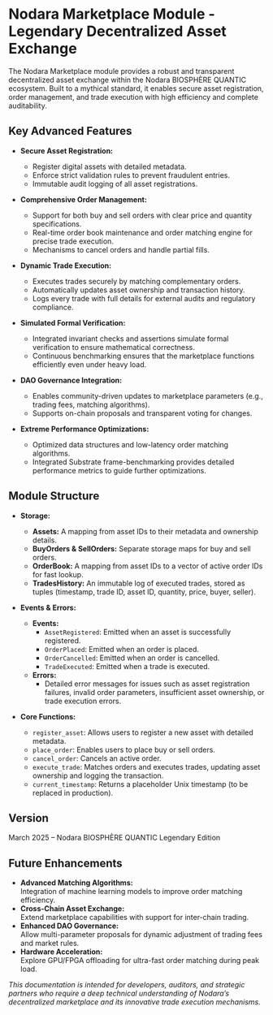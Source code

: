 # Nodara Marketplace Module - Legendary Decentralized Asset Exchange

The Nodara Marketplace module provides a robust and transparent decentralized asset exchange within the Nodara BIOSPHÈRE QUANTIC ecosystem. Built to a mythical standard, it enables secure asset registration, order management, and trade execution with high efficiency and complete auditability.

## Key Advanced Features

- **Secure Asset Registration:**
  - Register digital assets with detailed metadata.
  - Enforce strict validation rules to prevent fraudulent entries.
  - Immutable audit logging of all asset registrations.

- **Comprehensive Order Management:**
  - Support for both buy and sell orders with clear price and quantity specifications.
  - Real-time order book maintenance and order matching engine for precise trade execution.
  - Mechanisms to cancel orders and handle partial fills.

- **Dynamic Trade Execution:**
  - Executes trades securely by matching complementary orders.
  - Automatically updates asset ownership and transaction history.
  - Logs every trade with full details for external audits and regulatory compliance.

- **Simulated Formal Verification:**
  - Integrated invariant checks and assertions simulate formal verification to ensure mathematical correctness.
  - Continuous benchmarking ensures that the marketplace functions efficiently even under heavy load.

- **DAO Governance Integration:**
  - Enables community-driven updates to marketplace parameters (e.g., trading fees, matching algorithms).
  - Supports on-chain proposals and transparent voting for changes.

- **Extreme Performance Optimizations:**
  - Optimized data structures and low-latency order matching algorithms.
  - Integrated Substrate frame-benchmarking provides detailed performance metrics to guide further optimizations.

## Module Structure

- **Storage:**
  - **Assets:** A mapping from asset IDs to their metadata and ownership details.
  - **BuyOrders & SellOrders:** Separate storage maps for buy and sell orders.
  - **OrderBook:** A mapping from asset IDs to a vector of active order IDs for fast lookup.
  - **TradesHistory:** An immutable log of executed trades, stored as tuples (timestamp, trade ID, asset ID, quantity, price, buyer, seller).

- **Events & Errors:**
  - **Events:**  
    - `AssetRegistered`: Emitted when an asset is successfully registered.
    - `OrderPlaced`: Emitted when an order is placed.
    - `OrderCancelled`: Emitted when an order is cancelled.
    - `TradeExecuted`: Emitted when a trade is executed.
  - **Errors:**  
    - Detailed error messages for issues such as asset registration failures, invalid order parameters, insufficient asset ownership, or trade execution errors.

- **Core Functions:**
  - `register_asset`: Allows users to register a new asset with detailed metadata.
  - `place_order`: Enables users to place buy or sell orders.
  - `cancel_order`: Cancels an active order.
  - `execute_trade`: Matches orders and executes trades, updating asset ownership and logging the transaction.
  - `current_timestamp`: Returns a placeholder Unix timestamp (to be replaced in production).

## Version
March 2025 – Nodara BIOSPHÈRE QUANTIC Legendary Edition

## Future Enhancements

- **Advanced Matching Algorithms:**  
  Integration of machine learning models to improve order matching efficiency.
- **Cross-Chain Asset Exchange:**  
  Extend marketplace capabilities with support for inter-chain trading.
- **Enhanced DAO Governance:**  
  Allow multi-parameter proposals for dynamic adjustment of trading fees and market rules.
- **Hardware Acceleration:**  
  Explore GPU/FPGA offloading for ultra-fast order matching during peak load.

*This documentation is intended for developers, auditors, and strategic partners who require a deep technical understanding of Nodara’s decentralized marketplace and its innovative trade execution mechanisms.*

